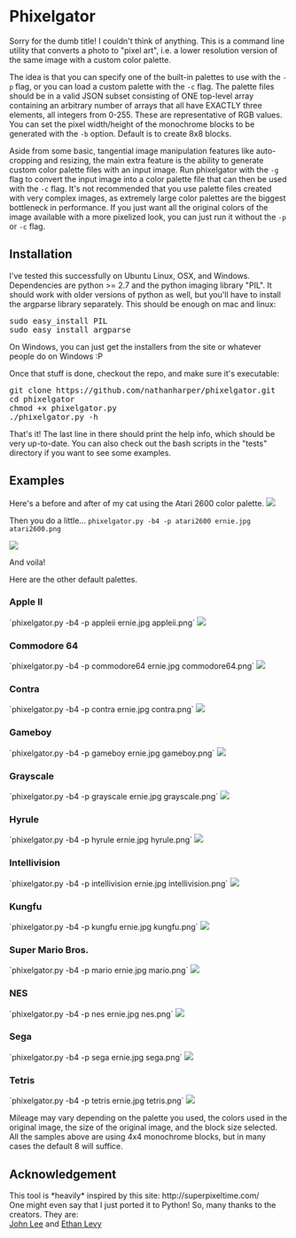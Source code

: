 <h1>Phixelgator</h1>
Sorry for the dumb title! I couldn't think of anything. This is a command line utility that converts a photo to "pixel art", i.e. a lower resolution version of the same image with a custom color palette.

The idea is that you can specify one of the built-in palettes to use with the `-p` flag, or you can load a custom palette with the `-c` flag. The palette files should be in a valid JSON subset consisting of ONE top-level array containing an arbitrary number of arrays that all have EXACTLY three elements, all integers from 0-255. These are representative of RGB values. You can set the pixel width/height of the monochrome blocks to be generated with the `-b` option. Default is to create 8x8 blocks.

Aside from some basic, tangential image manipulation features like auto-cropping and resizing, the main extra feature is the ability to generate custom color palette files with an input image. Run phixelgator with the `-g` flag to convert the input image into a color palette file that can then be used with the `-c` flag. It's not recommended that you use palette files created with very complex images, as extremely large color palettes are the biggest bottleneck in performance. If you just want all the original colors of the image available with a more pixelized look, you can just run it without the `-p` or `-c` flag.

<h2>Installation</h2>
I've tested this successfully on Ubuntu Linux, OSX, and Windows. Dependencies are python &gt;= 2.7 and the python imaging library "PIL". It should work with older versions of python as well, but you'll have to install the argparse library separately. This should be enough on mac and linux:

<pre>
sudo easy_install PIL 
sudo easy_install argparse
</pre>

On Windows, you can just get the installers from the site or whatever people do on Windows :P

Once that stuff is done, checkout the repo, and make sure it's executable:

<pre>
git clone https://github.com/nathanharper/phixelgator.git
cd phixelgator
chmod +x phixelgator.py
./phixelgator.py -h
</pre>

That's it! The last line in there should print the help info, which should be very up-to-date. You can also check out the bash scripts in the "tests" directory if you want to see some examples.

<h2>Examples</h2>
Here's a before and after of my cat using the Atari 2600 color palette.

<img src="tests/ernie.jpg" />

Then you do a little... `phixelgator.py -b4 -p atari2600 ernie.jpg atari2600.png`

<img src="tests/atari2600.png" />

And voila!

Here are the other default palettes.

<h3>Apple II</h3>
`phixelgator.py -b4 -p appleii ernie.jpg appleii.png`
<img src="tests/appleii.png" />

<h3>Commodore 64</h3>
`phixelgator.py -b4 -p commodore64 ernie.jpg commodore64.png`
<img src="tests/commodore64.png" />

<h3>Contra</h3>
`phixelgator.py -b4 -p contra ernie.jpg contra.png`
<img src="tests/contra.png" />

<h3>Gameboy</h3>
`phixelgator.py -b4 -p gameboy ernie.jpg gameboy.png`
<img src="tests/gameboy.png" />

<h3>Grayscale</h3>
`phixelgator.py -b4 -p grayscale ernie.jpg grayscale.png`
<img src="tests/grayscale.png" />

<h3>Hyrule</h3>
`phixelgator.py -b4 -p hyrule ernie.jpg hyrule.png`
<img src="tests/hyrule.png" />

<h3>Intellivision</h3>
`phixelgator.py -b4 -p intellivision ernie.jpg intellivision.png`
<img src="tests/intellivision.png" />

<h3>Kungfu</h3>
`phixelgator.py -b4 -p kungfu ernie.jpg kungfu.png`
<img src="tests/kungfu.png" />

<h3>Super Mario Bros.</h3>
`phixelgator.py -b4 -p mario ernie.jpg mario.png`
<img src="tests/mario.png" />

<h3>NES</h3>
`phixelgator.py -b4 -p nes ernie.jpg nes.png`
<img src="tests/nes.png" />

<h3>Sega</h3>
`phixelgator.py -b4 -p sega ernie.jpg sega.png`
<img src="tests/sega.png" />

<h3>Tetris</h3>
`phixelgator.py -b4 -p tetris ernie.jpg tetris.png`
<img src="tests/tetris.png" />

Mileage may vary depending on the palette you used, the colors used in the original image, the size of the original image, and the block size selected. All the samples above are using 4x4 monochrome blocks, but in many cases the default 8 will suffice.

<h2>Acknowledgement</h2>
This tool is *heavily* inspired by this site: http://superpixeltime.com/
<br />
One might even say that I just ported it to Python! So, many thanks to the creators. They are:
<br />
<a href="http://www.johnnylml.com/">John Lee</a> and <a href="http://famousaspect.com/">Ethan Levy</a>
